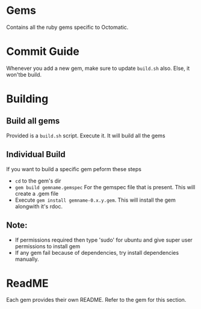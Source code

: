 # Gems #

Contains all the ruby gems specific to Octomatic.

# Commit Guide

Whenever you add a new gem, make sure to update `build.sh` also. Else, it won'tbe build.

# Building

## Build all gems

Provided is a `build.sh` script. Execute it. It will build all the gems

## Individual Build

If you want to build a specific gem peform these steps

- `cd` to the gem's dir
- `gem build gemname.gemspec` For the gemspec file that is present. This will create a .gem file
- Execute `gem install gemname-0.x.y.gem`. This will install the gem alongwith it's rdoc.


## Note:

- If permissions required then type 'sudo' for ubuntu and give super user permissions to install gem
- If any gem fail because of dependencies, try install dependencies manually.


# ReadME

Each gem provides their own README. Refer to the gem for this section.
